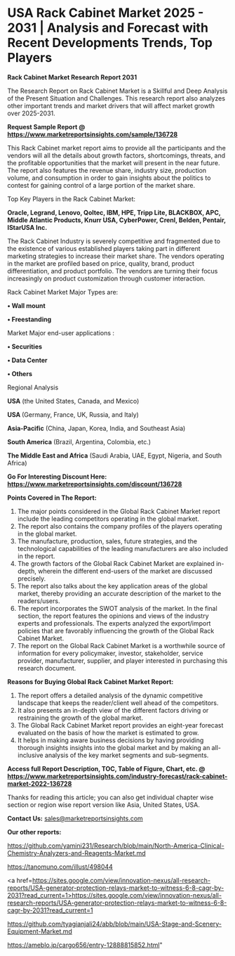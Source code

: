 # USA Rack Cabinet Market 2025 - 2031 | Analysis and Forecast with Recent Developments Trends, Top Players

<strong>Rack Cabinet Market Research Report 2031</strong>

The Research Report on Rack Cabinet Market is a Skillful and Deep Analysis of the Present Situation and Challenges. This research report also analyzes other important trends and market drivers that will affect market growth over 2025-2031.

<strong>Request Sample Report @ <a href=https://www.marketreportsinsights.com/sample/136728>https://www.marketreportsinsights.com/sample/136728</a></strong>

This Rack Cabinet market report aims to provide all the participants and the vendors will all the details about growth factors, shortcomings, threats, and the profitable opportunities that the market will present in the near future. The report also features the revenue share, industry size, production volume, and consumption in order to gain insights about the politics to contest for gaining control of a large portion of the market share.

Top Key Players in the Rack Cabinet Market:

<strong>Oracle, Legrand, Lenovo, Qoltec, IBM, HPE, Tripp Lite, BLACKBOX, APC, Middle Atlantic Products, Knurr USA, CyberPower, Crenl, Belden, Pentair, IStarUSA Inc.</strong>

The Rack Cabinet Industry is severely competitive and fragmented due to the existence of various established players taking part in different marketing strategies to increase their market share. The vendors operating in the market are profiled based on price, quality, brand, product differentiation, and product portfolio. The vendors are turning their focus increasingly on product customization through customer interaction.

Rack Cabinet Market Major Types are:

<strong>• Wall mount

• Freestanding</strong>

Market Major end-user applications :

<strong>• Securities

• Data Center

• Others</strong>

Regional Analysis

</u><strong><b>USA</b></strong> (the United States, Canada, and Mexico)

<strong><b>USA </b></strong>(Germany, France, UK, Russia, and Italy)

<strong><b>Asia-Pacific</b></strong> (China, Japan, Korea, India, and Southeast Asia)

<strong><b>South America</b></strong> (Brazil, Argentina, Colombia, etc.)

<strong><b>The Middle East and Africa</b></strong> (Saudi Arabia, UAE, Egypt, Nigeria, and South Africa)

<strong>Go For Interesting Discount Here: <a href=https://www.marketreportsinsights.com/discount/136728>https://www.marketreportsinsights.com/discount/136728</a></strong>

<strong>Points Covered in The Report:</strong>
<ol>
  <li>The major points considered in the Global Rack Cabinet Market report include the leading competitors operating in the global market.</li>
  <li>The report also contains the company profiles of the players operating in the global market.</li>
  <li>The manufacture, production, sales, future strategies, and the technological capabilities of the leading manufacturers are also included in the report.</li>
  <li>The growth factors of the Global Rack Cabinet Market are explained in-depth, wherein the different end-users of the market are discussed precisely.</li>
  <li>The report also talks about the key application areas of the global market, thereby providing an accurate description of the market to the readers/users.</li>
  <li>The report incorporates the SWOT analysis of the market. In the final section, the report features the opinions and views of the industry experts and professionals. The experts analyzed the export/import policies that are favorably influencing the growth of the Global Rack Cabinet Market.</li>
  <li>The report on the Global Rack Cabinet Market is a worthwhile source of information for every policymaker, investor, stakeholder, service provider, manufacturer, supplier, and player interested in purchasing this research document.</li>
</ol>
<strong>Reasons for Buying Global Rack Cabinet Market Report:</strong>

<ol>
  <li>The report offers a detailed analysis of the dynamic competitive landscape that keeps the reader/client well ahead of the competitors.</li>
  <li>It also presents an in-depth view of the different factors driving or restraining the growth of the global market.</li>
  <li>The Global Rack Cabinet Market report provides an eight-year forecast evaluated on the basis of how the market is estimated to grow.</li>
  <li>It helps in making aware business decisions by having providing thorough insights insights into the global market and by making an all-inclusive analysis of the key market segments and sub-segments.</li>
</ol>
<strong>Access full Report Description, TOC, Table of Figure, Chart, etc. @ <a href=https://www.marketreportsinsights.com/industry-forecast/rack-cabinet-market-2022-136728>https://www.marketreportsinsights.com/industry-forecast/rack-cabinet-market-2022-136728</a></strong>


Thanks for reading this article; you can also get individual chapter wise section or region wise report version like Asia, United States, USA.

<strong>Contact Us:</strong>
sales@marketreportsinsights.com

<strong>Our other reports:</strong>

<a href=https://github.com/yamini231/Research/blob/main/North-America-Clinical-Chemistry-Analyzers-and-Reagents-Market.md>https://github.com/yamini231/Research/blob/main/North-America-Clinical-Chemistry-Analyzers-and-Reagents-Market.md</a>

<a href=https://tanomuno.com/illust/498044>https://tanomuno.com/illust/498044</a>

<a href=https://sites.google.com/view/innovation-nexus/all-research-reports/USA-generator-protection-relays-market-to-witness-6-8-cagr-by-2031?read_current=1>https://sites.google.com/view/innovation-nexus/all-research-reports/USA-generator-protection-relays-market-to-witness-6-8-cagr-by-2031?read_current=1</a>

<a href=https://github.com/tyagianjali24/abb/blob/main/USA-Stage-and-Scenery-Equipment-Market.md>https://github.com/tyagianjali24/abb/blob/main/USA-Stage-and-Scenery-Equipment-Market.md</a>

<a href=https://ameblo.jp/cargo656/entry-12888815852.html>https://ameblo.jp/cargo656/entry-12888815852.html</a>"
